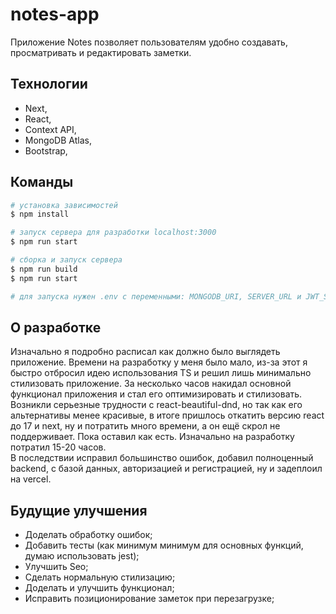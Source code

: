 # notes-app

Приложение Notes позволяет пользователям удобно создавать, просматривать и редактировать заметки.

## Технологии

- Next,
- React,
- Context API,
- MongoDB Atlas,
- Bootstrap,

##

## Команды

```bash
# установка зависимостей
$ npm install

# запуск сервера для разработки localhost:3000
$ npm run start

# сборка и запуск сервера
$ npm run build
$ npm run start

# для запуска нужен .env с переменными: MONGODB_URI, SERVER_URL и JWT_SECRET
```

## О разработке

Изначально я подробно расписал как должно было выглядеть приложение. Времени на разработку у меня было мало, из-за этот я быстро отбросил идею использования TS и решил лишь минимально стилизовать приложение. За несколько часов накидал основной функционал приложения и стал его оптимизировать и стилизовать. Возникли серьезные трудности с react-beautiful-dnd, но так как его альтернативы менее красивые, в итоге пришлось откатить версию react до 17 и next, ну и потратить много времени, а он ещё скрол не поддерживает. Пока оставил как есть. Изначально на разработку потратил 15-20 часов.  
В последствии исправил большинство ошибок, добавил полноценный backend, с базой данных, авторизацией и регистрацией, ну и задеплоил на vercel.

## Будущие улучшения

- Доделать обработку ошибок;
- Добавить тесты (как минимум минимум для основных функций, думаю использовать jest);
- Улучшить Seo;
- Сделать нормальную стилизацию;
- Доделать и улучшить функционал;
- Исправить позиционирование заметок при перезагрузке;
